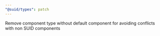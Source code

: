 ```yaml
---
"@suid/types": patch
---
```


Remove component type without default component for avoiding conflicts with non SUID components
